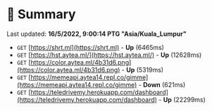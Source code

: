 # 📖 Summary
Last updated: **16/5/2022, 9:00:14 PTG "Asia/Kuala_Lumpur"**

- `GET` [https://shrt.ml](https://shrt.ml) - **Up** (6465ms)
- `GET` [https://hst.aytea.ml/](https://hst.aytea.ml/) - **Up** (12628ms)
- `GET` [https://color.aytea.ml/4b31d6.png](https://color.aytea.ml/4b31d6.png) - **Up** (5319ms)
- `GET` [https://memeapi.aytea14.repl.co/gimme](https://memeapi.aytea14.repl.co/gimme) - **Down** (621ms)
- `GET` [https://teledrivemy.herokuapp.com/dashboard](https://teledrivemy.herokuapp.com/dashboard) - **Up** (22299ms)
